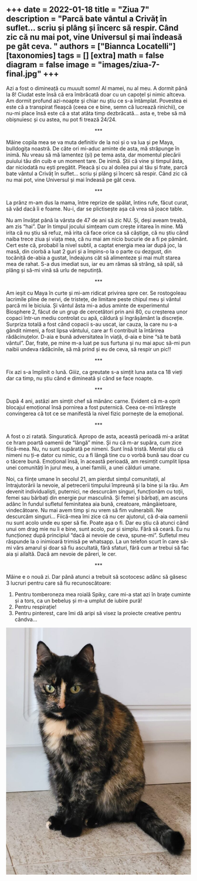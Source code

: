 
+++
    date = 2022-01-18
    title = "Ziua 7"
    description = "Parcă bate vântul a Crivăț în suflet… scriu și plâng și încerc să respir. Când zic că nu mai pot, vine Universul și mai îndeasă pe gât ceva. "
    authors = ["Biannca Locatelli"]
    [taxonomies]
    tags = []
    [extra]
    math = false
    diagram = false
    image = "images/ziua-7-final.jpg"
    +++
---

Azi a fost o dimineață cu muuult somn! Al mamei, nu al meu. A dormit până la 8! Ciudat este însă că era îmbrăcată doar cu un capoțel și nimic altceva. Am dormit profund azi-noapte și chiar nu știu ce s-a întâmplat. Povestea ei este că a transpirat fleașcă (ceea ce e bine, semn că lucrează rinichii), ce nu-mi place însă este că a stat atâta timp dezbrăcată... asta e, trebe să mă obișnuiesc și cu astea, nu pot fi trează 24/24.

<p style="text-align: center;">***</p>

Mâine copila mea se va muta definitiv de la noi și o va lua și pe Maya, bulldogița noastră. De câte ori mi-aduc aminte de asta, mă străpunge în inimă. Nu vreau să mă lamentez (și) pe tema asta, dar momentul plecării puiului tău din cuib e un moment tare. De inimă. Știi că vine și timpul ăsta, dar niciodată nu ești pregătit. Pleacă și cu al doilea pui al tău și frate, parcă bate vântul a Crivăț în suflet… scriu și plâng și încerc să respir. Când zic că nu mai pot, vine Universul și mai îndeasă pe gât ceva.

<p style="text-align: center;">***</p>

La prânz m-am dus la mama, între reprize de spălat, întins rufe, făcut curat, să văd dacă îi e foame. Nu-i, dar se plictisește așa că vrea să joace table.

Nu am învățat până la vârsta de 47 de ani să zic NU. Și, deși aveam treabă, am zis “hai”. Dar în timpul jocului simțeam cum crește iritarea în mine. Mă irita că nu știu să refuz, mă irita că face orice ca să câștige, că nu știu când naiba trece ziua și viața mea, că nu mai am nicio bucurie de a fi pe pământ. Cert este că, probabil la nivel subtil, a captat energia mea iar după joc, la masă, din ciorbă a luat 2 guri și a împins-o la o parte cu dezgust, din tocăniță de-abia a gustat, îndeajuns cât să alimenteze și mai mult starea mea de rahat. S-a dus imediat sus, iar eu am rămas să strâng, să spăl, să plâng și să-mi vină să urlu de neputință.

<p style="text-align: center;">***</p>

Am ieșit cu Maya în curte și mi-am ridicat privirea spre cer. Se rostogoleau lacrimile pline de nervi, de tristețe, de limitare peste chipul meu și vântul parcă mi le biciuia. Și vântul ăsta mi-a adus aminte de experimentul Biosphere 2, făcut de un grup de cercetători prin anii 80, cu creșterea unor copaci într-un mediu controlat cu apă, căldură și îngrășământ la discreție. Surpriza totală a fost când copacii s-au uscat, iar cauza, la care nu s-a gândit nimeni, a fost lipsa vântului, care ar fi contribuit la întărirea rădăcinuțelor. D-aia e bună adversitatea în viață, d-aia e bine “să te bată vântul”. Dar, frate, pe mine m-a luat pe sus furtuna și nu mai apuc să-mi pun naibii undeva rădăcinile, să mă prind și eu de ceva, să respir un pic!!

<p style="text-align: center;">***</p>

Fix azi s-a împlinit o lună. Giiiz, ca greutate s-a simțit luna asta ca 18 vieți dar ca timp, nu știu când e dimineată și când se face noapte.

<p style="text-align: center;">***</p>

După 4 ani, astăzi am simțit chef să mănânc carne. Evident că m-a oprit blocajul emoțional însă pornirea a fost puternică. Ceea ce-mi întărește convingerea că tot ce se manifestă la nivel fizic pornește de la emoțional.

<p style="text-align: center;">***</p>

A fost o zi ratată. Singuratică. Apropo de asta, această perioadă mi-a arătat ce hram poartă oamenii de “lângă” mine. Și nu că m-ar supăra, cum zice fiică-mea. Nu, nu sunt supărată pe nimeni. Sunt însă tristă. Mental știu că nimeni nu ți-e dator cu nimic, cu a fi lângă tine cu o vorbă bună sau doar cu o tăcere bună. Emoțional însă, în această perioadă, am resimțit cumplit lipsa unei comunități în jurul meu, a unei familii, a unei călduri umane.

Noi, ca ființe umane în secolul 21, am pierdut simțul comunitații, al întrajutorării la nevoie, al petrecerii timpului împreună și la bine și la rău. Am devenit individualiști, puternici, ne descurcăm singuri, funcționăm cu toții, femei sau bărbați din energie pur masculină. Și femei și bărbați, am ascuns adânc în fundul sufletul feminitatea aia bună, creatoare, mângâietoare, vindecătoare. Nu mai avem timp și nu vrem să fim vulnerabili. Ne descurcăm singuri… Fiică-mea îmi zice că nu cer ajutorul, că d-aia oamenii nu sunt acolo unde eu sper să fie. Poate așa o fi. Dar eu știu că atunci când unui om drag mie nu îi e bine, sunt acolo, pur și simplu. Fără să ceară. Eu nu funcționez după principiul “dacă ai nevoie de ceva, spune-mi”. Sufletul meu răspunde la o inimioară trimisă pe whatsapp. La un telefon scurt în care să-mi vărs amarul și doar să fiu ascultată, fără sfaturi, fără cum ar trebui să fac aia și ailaltă. Dacă am nevoie de păreri, le cer.

<p style="text-align: center;">***</p>

Mâine e o nouă zi. Dar până atunci a trebuit să scotocesc adânc să găsesc 3 lucruri pentru care să fiu recunoscătoare:

1. Pentru tomberoneza mea roială Spiky, care mi-a stat azi în brațe cuminte și a tors, ca un bebeluș și m-a umplut de iubire pură!
2. Pentru respirație!
3. Pentru pinterest, care îmi dă aripi să visez la proiecte creative pentru cândva...


<div class="flex justify-center">
  <img src="images/spikylina-768x1024.jpeg" />
</div>
